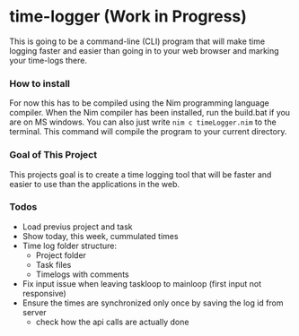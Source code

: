 # time-logger (Work in Progress)

This is going to be a command-line (CLI) program that will make time logging
faster and easier than going in to your web browser and marking your time-logs
there.

### How to install

For now this has to be compiled using the Nim programming language
compiler. When the Nim compiler has been installed, run the build.bat if you
are on MS windows. You can also just write ```nim c timeLogger.nim``` to the
terminal. This command will compile the program to your current directory.

### Goal of This Project

This projects goal is to create a time logging tool that will be faster and
easier to use than the applications in the web.

### Todos
* Load previus project and task
* Show today, this week, cummulated times
* Time log folder structure:
    * Project folder
    * Task files
    * Timelogs with comments
* Fix input issue when leaving taskloop to mainloop (first input not responsive)
* Ensure the times are synchronized only once by saving the log id from server
    * check how the api calls are actually done
